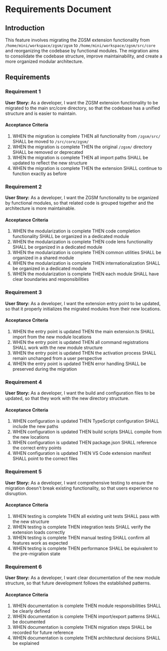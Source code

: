 # Requirements Document

## Introduction

This feature involves migrating the ZGSM extension functionality from `/home/mini/workspace/zgsm/zgsm` to `/home/mini/workspace/zgsm/src/core` and reorganizing the codebase by functional modules. The migration aims to consolidate the codebase structure, improve maintainability, and create a more organized modular architecture.

## Requirements

### Requirement 1

**User Story:** As a developer, I want the ZGSM extension functionality to be migrated to the main src/core directory, so that the codebase has a unified structure and is easier to maintain.

#### Acceptance Criteria

1. WHEN the migration is complete THEN all functionality from `/zgsm/src/` SHALL be moved to `/src/core/zgsm/`
2. WHEN the migration is complete THEN the original `/zgsm/` directory SHALL be removed or deprecated
3. WHEN the migration is complete THEN all import paths SHALL be updated to reflect the new structure
4. WHEN the migration is complete THEN the extension SHALL continue to function exactly as before

### Requirement 2

**User Story:** As a developer, I want the ZGSM functionality to be organized by functional modules, so that related code is grouped together and the architecture is more maintainable.

#### Acceptance Criteria

1. WHEN the modularization is complete THEN code completion functionality SHALL be organized in a dedicated module
2. WHEN the modularization is complete THEN code lens functionality SHALL be organized in a dedicated module
3. WHEN the modularization is complete THEN common utilities SHALL be organized in a shared module
4. WHEN the modularization is complete THEN internationalization SHALL be organized in a dedicated module
5. WHEN the modularization is complete THEN each module SHALL have clear boundaries and responsibilities

### Requirement 3

**User Story:** As a developer, I want the extension entry point to be updated, so that it properly initializes the migrated modules from their new locations.

#### Acceptance Criteria

1. WHEN the entry point is updated THEN the main extension.ts SHALL import from the new module locations
2. WHEN the entry point is updated THEN all command registrations SHALL work with the new module structure
3. WHEN the entry point is updated THEN the activation process SHALL remain unchanged from a user perspective
4. WHEN the entry point is updated THEN error handling SHALL be preserved during the migration

### Requirement 4

**User Story:** As a developer, I want the build and configuration files to be updated, so that they work with the new directory structure.

#### Acceptance Criteria

1. WHEN configuration is updated THEN TypeScript configuration SHALL include the new paths
2. WHEN configuration is updated THEN build scripts SHALL compile from the new locations
3. WHEN configuration is updated THEN package.json SHALL reference the correct entry points
4. WHEN configuration is updated THEN VS Code extension manifest SHALL point to the correct files

### Requirement 5

**User Story:** As a developer, I want comprehensive testing to ensure the migration doesn't break existing functionality, so that users experience no disruption.

#### Acceptance Criteria

1. WHEN testing is complete THEN all existing unit tests SHALL pass with the new structure
2. WHEN testing is complete THEN integration tests SHALL verify the extension loads correctly
3. WHEN testing is complete THEN manual testing SHALL confirm all features work as expected
4. WHEN testing is complete THEN performance SHALL be equivalent to the pre-migration state

### Requirement 6

**User Story:** As a developer, I want clear documentation of the new module structure, so that future development follows the established patterns.

#### Acceptance Criteria

1. WHEN documentation is complete THEN module responsibilities SHALL be clearly defined
2. WHEN documentation is complete THEN import/export patterns SHALL be documented
3. WHEN documentation is complete THEN migration steps SHALL be recorded for future reference
4. WHEN documentation is complete THEN architectural decisions SHALL be explained
